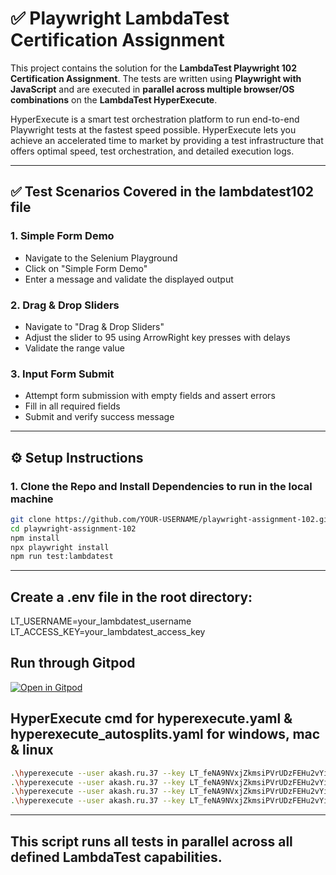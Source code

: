 # ✅ Playwright LambdaTest Certification Assignment

This project contains the solution for the **LambdaTest Playwright 102 Certification Assignment**. The tests are written using **Playwright with JavaScript** and are executed in **parallel across multiple browser/OS combinations** on the **LambdaTest HyperExecute**.

HyperExecute is a smart test orchestration platform to run end-to-end Playwright tests at the fastest speed possible. HyperExecute lets you achieve an accelerated time to market by providing a test infrastructure that offers optimal speed, test orchestration, and detailed execution logs.


---

## ✅ Test Scenarios Covered in the lambdatest102 file

### 1. Simple Form Demo
- Navigate to the Selenium Playground
- Click on "Simple Form Demo"
- Enter a message and validate the displayed output

### 2. Drag & Drop Sliders
- Navigate to "Drag & Drop Sliders"
- Adjust the slider to 95 using ArrowRight key presses with delays
- Validate the range value

### 3. Input Form Submit
- Attempt form submission with empty fields and assert errors
- Fill in all required fields
- Submit and verify success message

---

## ⚙️ Setup Instructions

### 1. Clone the Repo and Install Dependencies to run in the local machine

```bash
git clone https://github.com/YOUR-USERNAME/playwright-assignment-102.git
cd playwright-assignment-102
npm install
npx playwright install
npm run test:lambdatest

```
---

## Create a .env file in the root directory:
LT_USERNAME=your_lambdatest_username
LT_ACCESS_KEY=your_lambdatest_access_key

## Run through Gitpod
[![Open in Gitpod](https://gitpod.io/button/open-in-gitpod.svg)](https://gitpod.io/new/#https://github.com/Rijvi-Ahmed/Playwright-Automation-102)

## HyperExecute cmd for hyperexecute.yaml & hyperexecute_autosplits.yaml for windows, mac & linux

```bash
.\hyperexecute --user akash.ru.37 --key LT_feNA9NVxjZkmsiPVrUDzFEHu2vYimSBs79wenpF2Y5U4WwG --config yaml/win/.hyperexecute_matrix.yaml --download-artifacts --force-clean-artifacts
.\hyperexecute --user akash.ru.37 --key LT_feNA9NVxjZkmsiPVrUDzFEHu2vYimSBs79wenpF2Y5U4WwG --config yaml/mac/.hyperexecute_matrix.yaml --download-artifacts --force-clean-artifacts
.\hyperexecute --user akash.ru.37 --key LT_feNA9NVxjZkmsiPVrUDzFEHu2vYimSBs79wenpF2Y5U4WwG --config yaml/linux/.hyperexecute_matrix.yaml --download-artifacts --force-clean-artifacts
.\hyperexecute --user akash.ru.37 --key LT_feNA9NVxjZkmsiPVrUDzFEHu2vYimSBs79wenpF2Y5U4WwG --config .hyperexecute_autosplits.yaml --download-artifacts --force-clean-artifacts

```
---

## This script runs all tests in parallel across all defined LambdaTest capabilities.